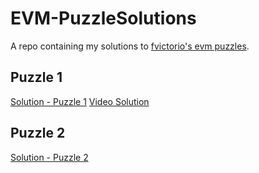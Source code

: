# EVM-PuzzleSolutions

A repo containing my solutions to [fvictorio's evm puzzles](https://github.com/fvictorio/evm-puzzles).

## Puzzle 1
[Solution - Puzzle 1](https://github.com/cmooredev/EVM-PuzzleSolutions/blob/main/puzzle_1.md)
[Video Solution](https://youtu.be/hsa0a4Jbme0)

## Puzzle 2
[Solution - Puzzle 2](https://github.com/cmooredev/EVM-PuzzleSolutions/blob/main/puzzle_2.md)
